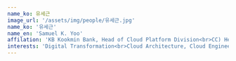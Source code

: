 ```yaml
---
name_ko: 유세근
image_url: '/assets/img/people/유세근.jpg'
name_ko: '유세근'
name_en: 'Samuel K. Yoo'
affilation: 'KB Kookmin Bank, Head of Cloud Platform Division<br>CC) Head of Cloud Center of KB Finance Holdings'
interests: 'Digital Transformation<br>Cloud Architecture, Cloud Engineering<br>AI, ML Ops<br>Software Defined Datacenter<br>BlockChain, Cloud Security<br>Digital Healthcare'
---
```

